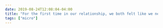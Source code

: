 ```yaml
---
date: 2019-08-24T12:08:04-04:00
title: "For the first time in our relationship, we both felt like we needed to ask “So, what would we do if there were an active shooter at this event?” while making Saturday plans. Didn’t feel great."
tags: ["micro"]
---
```

